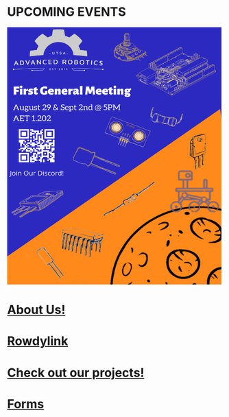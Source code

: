 
# UPCOMING EVENTS
<img src="docs/assets/images/posters/first_general_meeting.png" width="500" height="600" alt="Fall 22 General Meeting Poster">

# [About Us!](about.md)

# [Rowdylink](https://utsa.campuslabs.com/engage/organization/ar)

# [Check out our projects!](projects.md)

# [Forms](forms.md)
